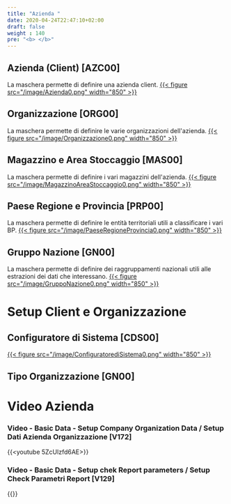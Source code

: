 ```yaml
---
title: "Azienda "
date: 2020-04-24T22:47:10+02:00
draft: false
weight : 140
pre: "<b> </b>"
---
```


## Azienda (Client) [AZC00]
La maschera permette di definire una azienda client.
[{{< figure src="/image/Azienda0.png"  width="850"  >}}](/image/Azienda0.png)
## Organizzazione [ORG00]
La maschera permette di definire le varie organizzazioni dell'azienda.
[{{< figure src="/image/Organizzazione0.png"  width="850"  >}}](/image/Organizzazione0.png)
## Magazzino e Area Stoccaggio [MAS00]
La maschera permette di definire i vari magazzini dell'azienda.
[{{< figure src="/image/MagazzinoAreaStoccaggio0.png"  width="850"  >}}](/image/MagazzinoAreaStoccaggio0.png)
## Paese Regione e Provincia [PRP00]
La maschera permette di definire le entità territoriali utili a classificare i vari BP.
[{{< figure src="/image/PaeseRegioneProvincia0.png"  width="850"  >}}](/image/PaeseRegioneProvincia0.png)
## Gruppo Nazione [GN00]
La maschera permette di definire dei raggruppamenti nazionali utili alle estrazioni dei dati che interessano.
[{{< figure src="/image/GruppoNazione0.png"  width="850"  >}}](/image/GruppoNazione0.png)

# Setup Client e Organizzazione

## Configuratore di Sistema [CDS00]
[{{< figure src="/image/ConfiguratorediSistema0.png"  width="850"  >}}](/image/ConfiguratorediSistema0.png)
## Tipo Organizzazione [GN00]

# Video Azienda 
### Video - Basic Data - Setup Company Organization Data / Setup Dati Azienda Organizzazione [V172]
{{<youtube 5ZcUlzfd6AE>}}

### Video - Basic Data - Setup chek Report parameters / Setup Check Parametri Report [V129]
{{<youtube dN03pn3QBdk>}}



